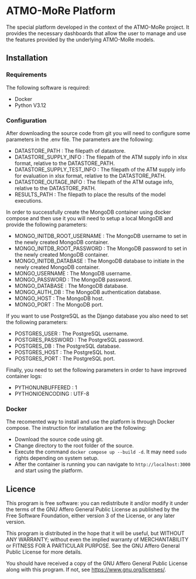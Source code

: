 # ATMO-MoRe Platform
The special platform developed in the context of the ATMO-MoRe project. It provides the necessary dashboards that allow the user to manage and use the features provided by the underlying ATMO-MoRe models.

## Installation

### Requirements

The following software is required:

* Docker
* Python V3.12

### Configuration 

After downloading the source code from git you will need to configure some parameters in the .env file.
The parameters are the following:

* DATASTORE_PATH : The filepath of datastore.
* DATASTORE_SUPPLY_INFO : The filepath of the ATM supply info in xlsx format, relative to the DATASTORE_PATH.
* DATASTORE_SUPPLY_TEST_INFO : The filepath of the ATM supply info for evaluation in xlsx format, relative to the DATASTORE_PATH.
* DATASTORE_OUTAGE_INFO : The filepath of the ATM outage info, relative to the DATASTORE_PATH.
* RESULTS_PATH : The filepath to place the results of the model executions.

In order to successfully create the MongoDB container using docker compose and then use it you will need to setup a local MongoDB and provide the following parameters:

* MONGO_INITDB_ROOT_USERNAME : The MongoDB username to set in the newly created MongoDB container.
* MONGO_INITDB_ROOT_PASSWORD : The MongoDB password to set in the newly created MongoDB container.
* MONGO_INITDB_DATABASE : The MongoDB database to initiate in the newly created MongoDB container.
* MONGO_USERNAME : The MongoDB username.
* MONGO_PASSWORD : The MongoDB password.
* MONGO_DATABASE : The MongoDB database.
* MONGO_AUTH_DB : The MongoDB authentication database.
* MONGO_HOST : The MongoDB host.
* MONGO_PORT : The MongoDB port.

If you want to use PostgreSQL as the Django database you also need to set the following parameters:

* POSTGRES_USER : The PostgreSQL username.
* POSTGRES_PASSWORD : The PostgreSQL password.
* POSTGRES_DB : The PostgreSQL database.
* POSTGRES_HOST : The PostgreSQL host.
* POSTGRES_PORT : The PostgreSQL port.

Finally, you need to set the following parameters in order to have improved container logs:

* PYTHONUNBUFFERED : 1
* PYTHONIOENCODING : UTF-8

### Docker

The recomented way to install and use the platform is through Docker compose. The instruction for installation are the following:

* Download the source code using git.
* Change directory to the root folder of the source.
* Execute the command `docker compose up --build -d`. It may need `sudo` rights depending on system setup.
* After the container is running you can navigate to `http://localhost:3000` and start using the platform.

## Licence

This program is free software: you can redistribute it and/or modify
it under the terms of the GNU Affero General Public License as published by
the Free Software Foundation, either version 3 of the License, or
any later version.

This program is distributed in the hope that it will be useful,
but WITHOUT ANY WARRANTY; without even the implied warranty of
MERCHANTABILITY or FITNESS FOR A PARTICULAR PURPOSE. See the
GNU Affero General Public License for more details.

You should have received a copy of the GNU Affero General Public License
along with this program.  If not, see <https://www.gnu.org/licenses/>.